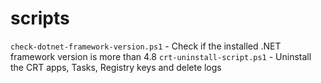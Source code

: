 # scripts


```check-dotnet-framework-version.ps1``` - Check if the installed .NET framework version is more than 4.8
```crt-uninstall-script.ps1``` - Uninstall the CRT apps, Tasks, Registry keys and delete logs
